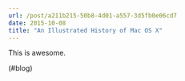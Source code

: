 ```yaml
---
url: /post/a211b215-50b8-4d01-a557-3d5fb0e06cd7
date: 2015-10-08
title: "An Illustrated History of Mac OS X"
---
```


This is awesome.



(#blog)
